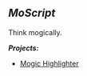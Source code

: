 *MoScript*
--------

Think mogically.

***Projects:***

 - [Mogic Highlighter](moscript.github.io/mogic-highlighter)
